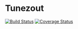 Tunezout
========

[![Build Status](https://travis-ci.org/alykhank/Tunezout.png?branch=master)](https://travis-ci.org/alykhank/Tunezout)
[![Coverage Status](https://coveralls.io/repos/alykhank/Tunezout/badge.png?branch=master)](https://coveralls.io/r/alykhank/Tunezout?branch=master)
